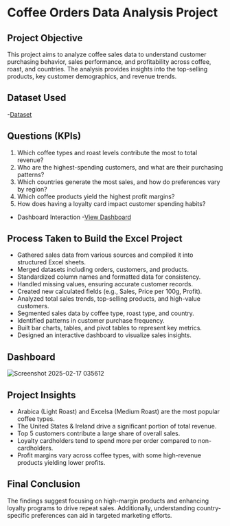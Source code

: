 # Coffee Orders Data Analysis Project
## Project Objective
This project aims to analyze coffee sales data to understand customer purchasing behavior, sales performance, and profitability across coffee, roast, and countries. The analysis provides insights into the top-selling products, key customer demographics, and revenue trends.

## Dataset Used
-<a href="https://github.com/KIHIKOD/Data-Analysis-Dashboard/blob/main/Coffee%20Orders%20Project.xlsx">Dataset</a>

## Questions (KPIs) 
1.	Which coffee types and roast levels contribute the most to total revenue?
2.	Who are the highest-spending customers, and what are their purchasing patterns?
3.	Which countries generate the most sales, and how do preferences vary by region?
4.	Which coffee products yield the highest profit margins?
5.	How does having a loyalty card impact customer spending habits?
   
-	Dashboard Interaction
-<a href="https://github.com/KIHIKOD/Data-Analysis-Dashboard/blob/main/Screenshot%202025-02-17%20035612.jpg">View Dashboard</a>

## Process Taken to Build the Excel Project
-	Gathered sales data from various sources and compiled it into structured Excel sheets.
-	Merged datasets including orders, customers, and products.
-	Standardized column names and formatted data for consistency.
-	Handled missing values, ensuring accurate customer records.
-	Created new calculated fields (e.g., Sales, Price per 100g, Profit).
-	Analyzed total sales trends, top-selling products, and high-value customers.
-	Segmented sales data by coffee type, roast type, and country.
-	Identified patterns in customer purchase frequency.
-	Built bar charts, tables, and pivot tables to represent key metrics.
-	Designed an interactive dashboard to visualize sales insights.

## Dashboard

![Screenshot 2025-02-17 035612](https://github.com/user-attachments/assets/afe040b2-b08b-4830-9290-74854955dfe9)

## Project Insights 
-	Arabica (Light Roast) and Excelsa (Medium Roast) are the most popular coffee types.
-	The United States & Ireland drive a significant portion of total revenue.
-	Top 5 customers contribute a large share of overall sales.
-	Loyalty cardholders tend to spend more per order compared to non-cardholders.
-	Profit margins vary across coffee types, with some high-revenue products yielding lower profits.

## Final Conclusion
The findings suggest focusing on high-margin products and enhancing loyalty programs to drive repeat sales. Additionally, understanding country-specific preferences can aid in targeted marketing efforts.



